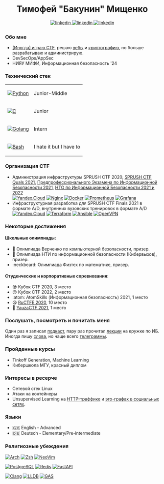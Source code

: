 <div align="center">
<h1>Тимофей "Бакунин" Мищенко</h1>
<a href="https://linkedin.com/in/ne-bknn" target="_blank">
<img src=https://img.shields.io/badge/linkedin-%2300acee.svg?color=000000&style=for-the-badge&logo=linkedin&logoColor=white alt=linkedin style="margin-bottom: 5px;" />
</a>

<a href="https://t.me/ne_bknn" target="_blank">
<img src=https://img.shields.io/badge/telegram-%2300acee.svg?color=000000&style=for-the-badge&logo=telegram&logoColor=white alt=linkedin style="margin-bottom: 5px;" />
</a>

<a href="https://github.com/ne-bknn" target="_blank">
<img src=https://img.shields.io/badge/github-%2300acee.svg?color=000000&style=for-the-badge&logo=github&logoColor=white alt=linkedin style="margin-bottom: 5px;" />
</a>
</div>

### Обо мне

- [(Иногда) играю CTF](https://ctftime.org/team/76463), решаю [вебы](https://medium.com/@sprush/volgactf-qualifier-netcorp-2eb072e4d314) и [криптографию](https://cryptohack.org/user/ne_bknn/), но больше разрабатываю и администрирую.
- DevSecOps/AppSec
- НИЯУ МИФИ, Информационная безопасность '24

### Технический стек

<table>
<tbody>
<tr>
<td>

[![Python](https://img.shields.io/badge/-Python-black?style=for-the-badge&logo=python&link=https://github.com/ne-bknn)](https://github.com/ne-bknn)

</td>
<td>Junior-Middle</td>
</tr>
<tr>
<td>

[![C](https://img.shields.io/badge/-C-black?style=for-the-badge&logo=c&link=https://github.com/ne-bknn)](https://github.com/ne-bknn)</td>

<td>Junior</td>
</tr>
<tr>
<td>

[![Golang](https://img.shields.io/badge/-Go-black?style=for-the-badge&logo=go&link=https://github.com/ne-bknn)](https://github.com/ne-bknn)

</td>
<td>Intern</td>
</tr>
  
<tr>
<td>

[![Bash](https://img.shields.io/badge/-Bash-black?style=for-the-badge&logo=bash&link=https://github.com/ne-bknn)](https://github.com/ne-bknn)

</td>
<td>I hate it but I have to</td>
</tr>
</tbody>
</table>

### Организация CTF

- Администрация инфраструктуры SPRUSH CTF 2020, [SPRUSH CTF Quals 2021](https://ctftime.org/event/1239), [Предпрофессионального Экзамена по Информационной Безопасности 2021](https://predprof.mephi.ru/class/9), [НТО по Информационной Безопасности 2021 и 2022](https://ntcontest.ru/tracks/nto-school/proekt-novoy-bezopasnosti/informatsionnaya-bezopasnost/)  
[![Yandex.Cloud](https://img.shields.io/badge/Yandex.Cloud-%2300acee.svg?color=000000&style=for-the-badge&logo=yandex&logoColor=white)](https://github.com/ne-bknn) [![Nginx](https://img.shields.io/badge/Nginx-%2300acee.svg?color=000000&style=for-the-badge&logo=nginx&logoColor=white)](https://github.com/ne-bknn) [![Docker](https://img.shields.io/badge/Docker-%2300acee.svg?color=000000&style=for-the-badge&logo=docker&logoColor=white)](https://github.com/ne-bknn) [![Prometheus](https://img.shields.io/badge/Prometheus-%2300acee.svg?color=000000&style=for-the-badge&logo=prometheus&logoColor=white)](https://github.com/ne-bknn) [![Grafana](https://img.shields.io/badge/Grafana-%2300acee.svg?color=000000&style=for-the-badge&logo=grafana&logoColor=white)](https://github.com/ne-bknn)
- Инфраструктурная разработка для SPRUSH CTF Finals 2021 в формате A/D, внутренних вузовских тренировок в формате A/D  
[![Yandex.Cloud](https://img.shields.io/badge/Yandex.Cloud-%2300acee.svg?color=000000&style=for-the-badge&logo=yandex&logoColor=white)](https://github.com/ne-bknn) [![Terraform](https://img.shields.io/badge/Terraform-%2300acee.svg?color=000000&style=for-the-badge&logo=terraform&logoColor=white)](https://github.com/ne-bknn) [![Ansible](https://img.shields.io/badge/Ansible-%2300acee.svg?color=000000&style=for-the-badge&logo=ansible&logoColor=white)](https://github.com/ne-bknn) [![OpenVPN](https://img.shields.io/badge/OpenVPN-%2300acee.svg?color=000000&style=for-the-badge&logo=openvpn&logoColor=white)](https://github.com/ne-bknn)

### Некоторые достижения

#### Школьные олимпиады:
- :cop: Олимпиада Верченко по компьютерной безопасности, призер.
- :floppy_disk: Олимпиада НТИ по информационной безопасности (Кибервызов), призер.
- :neckbeard: Олимпиада Физтех по математике, призер.

#### Студенческие и корпоративные соревнования:
- :unamused: Кубок CTF 2020, 3 место
- :unamused: Кубок CTF 2022, 2 место
- :atom: AtomSkills (Информационная безопасность) 2021, 1 место
- :tired_face: [RuCTFE 2020](https://ctftime.org/event/1178), 10 место
- :triumph: [YauzaCTF 2021](https://ctftime.org/event/1417/), 1 место

### Послушать, посмотреть и почитать меня

Один раз я записал [подкаст](https://vk.com/wall-125553684_7937), пару раз прочитал [лекции](https://www.youtube.com/watch?v=UDRPsZRCjwM) на кружке по ИБ. Иногда пишу [слова](https://rb.ru/young/stop-cyberattacks/), но чаще всего [телеграммы](https://t.me/cryptoanal).

### Пройденные курсы

- Tinkoff Generation, Machine Learning
- Кибершкола МГУ, красный диплом

### Интересы в ресерче

- Сетевой стек Linux
- Атаки на контейнеры
- Unsupervised Learning на [HTTP-траффике](https://github.com/ne-bknn/doberbot) и [эго-графах в социальных сетях](https://github.com/ne-bknn/NewConnections).

### Языки

- :gb: English -  Advanced
- :de: Deutsch - Elementary/Pre-intermediate

### Религиозные убеждения

[![Arch](https://img.shields.io/badge/-Arch%20Linux-black?style=for-the-badge&logo=archlinux&link=https://github.com/ne-bknn)](https://github.com/ne-bknn) [![Zsh](https://img.shields.io/badge/-Zsh-black?style=for-the-badge&logo=zsh&link=https://github.com/ne-bknn)](https://github.com/ne-bknn) [![NeoVim](https://img.shields.io/badge/-Neovim-black?style=for-the-badge&logo=neovim&link=https://github.com/ne-bknn)](https://github.com/ne-bknn)

[![PostgreSQL](https://img.shields.io/badge/-PostgreSQL-black?style=for-the-badge&logo=postgresql&link=https://github.com/ne-bknn)](https://github.com/ne-bknn) [![Redis](https://img.shields.io/badge/-Redis-black?style=for-the-badge&logo=redis&link=https://github.com/ne-bknn)](https://github.com/ne-bknn) [![FastAPI](https://img.shields.io/badge/-FastAPI-black?style=for-the-badge&logo=fastapi&link=https://github.com/ne-bknn)](https://github.com/ne-bknn)

[![Clang](https://img.shields.io/badge/-clang-black?style=for-the-badge&logo=clang&link=https://github.com/ne-bknn)](https://github.com/ne-bknn) [![LLDB](https://img.shields.io/badge/-LLDB-black?style=for-the-badge&logo=lldb&link=https://github.com/ne-bknn)](https://github.com/ne-bknn) [![GAS](https://img.shields.io/badge/-GAS-black?style=for-the-badge&logo=gas&link=https://github.com/ne-bknn)](https://github.com/ne-bknn)
